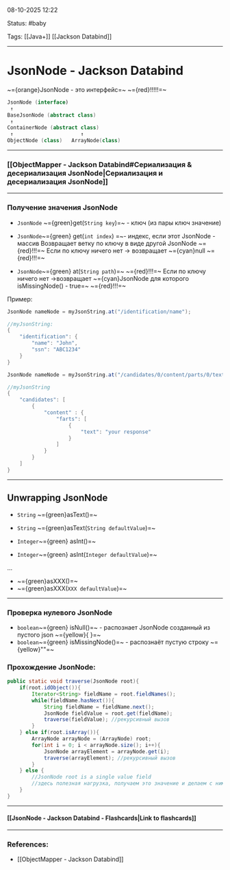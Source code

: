 
08-10-2025 12:22

Status: #baby

Tags: [[Java+]] [[Jackson Databind]]

---
# JsonNode - Jackson Databind

~={orange}JsonNode - это интерфейс=~ ~={red}!!!!!=~

```kotlin
JsonNode (interface)
 ↑
BaseJsonNode (abstract class)
 ↑
ContainerNode (abstract class)
 ↑                      ↑
ObjectNode (class)   ArrayNode(class)
```
---

### [[ObjectMapper - Jackson Databind#Сериализация & десериализация JsonNode|Сериализация и десериализация JsonNode]]


---

### Получение значения JsonNode


- `JsonNode` ~={green}get(`String key`)=~ - ключ (из пары ключ значение)
- `JsonNode`~={green} get(`int index`) =~- индекс, если этот JsonNode - массив
	Возвращает ветку по ключу в виде другой JsonNode
	~={red}!!!=~ Если по ключу ничего нет -> возвращает ~={cyan}null ~={red}!!!=~


- `JsonNode`~={green} at(`String path`)=~ 
	~={red}!!!=~ Если по ключу ничего нет ->возвращает ~={cyan}JsonNode для которого isMissingNode() - true=~ ~={red}!!!=~
	
Пример:
```java
JsonNode nameNode = myJsonString.at("/identification/name");

//myJsonString:
{
	"identification": {
		"name": "John",
		"ssn": "ABC1234"
	}	
}

JsonNode nameNode = myJsonString.at("/candidates/0/content/parts/0/text");

//myJsonString
{
	"candidates": [ 
		{
			"content" : {
				"farts": [ 
					{
						"text": "your response"
					} 
				] 
			}  
		} 
	]
}

```

---
## Unwrapping JsonNode

- `String` ~={green}asText()=~
- `String` ~={green}asText(`String defaultValue`)=~


- `Integer`~={green} asInt()=~
- `Integer`~={green} asInt(`Integer defaultValue`)=~

$\dots$
- ~={green}asXXX()=~
- ~={green}asXXX(`XXX defaultValue`)=~

---

### Проверка нулевого JsonNode

- `boolean`~={green} isNull()=~ - распознает JsonNode созданный из пустого json ~={yellow}{ }=~
- `boolean`~={green} isMissingNode()=~ - распознаёт пустую строку ~={yellow}""=~


### Прохождение JsonNode:

```java
public static void traverse(JsonNode root){
	if(root.idObject()){
		Iterator<String> fieldName = root.fieldNames();
		while(fieldName.hasNext()){
			String fieldName = fieldName.next();
			JsonNode fieldValue = root.get(fieldName);
			traverse(fieldValue); //рекурсивный вызов
		}
	} else if(root.isArray()){
		ArrayNode arrayNode = (ArrayNode) root;
		for(int i = 0; i < arrayNode.size(); i++){
			JsonNode arrayElement = arrayNode.get(i);
			traverse(arrayElement); //рекурсивный вызов
		}
	} else {
		//JsonNode root is a single value field 
		//здесь полезная нагрузка, получаем это значение и делаем с ним, что надо
	}
}
```


----
#### [[JsonNode - Jackson Databind - Flashcards|Link to flashcards]]



---
### References:

- [[ObjectMapper - Jackson Databind]]